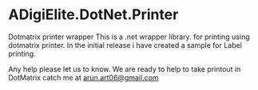 # ADigiElite.DotNet.Printer
Dotmatrix printer wrapper
This is a .net wrapper library. for printing using dotmatrix printer.
In the initial release i have created a sample for Label printing.


Any help please let us to know. We are ready to help to take printout in DotMatrix
catch me at arun.art06@gmail.com
